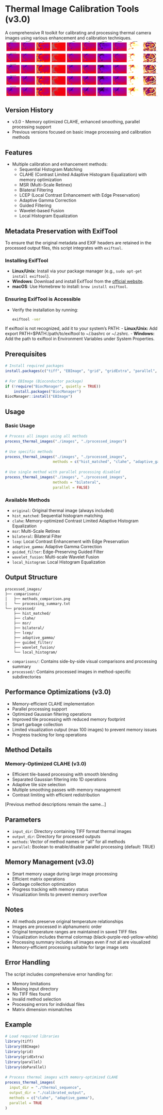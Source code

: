 # Thermal Image Calibration Tools (v3.0)

A comprehensive R toolkit for calibrating and processing thermal camera images using various enhancement and calibration techniques.
![Example of image processing comparisons](methods_comparison.png)

## Version History
* v3.0 - Memory optimized CLAHE, enhanced smoothing, parallel processing support
* Previous versions focused on basic image processing and calibration methods

## Features

* Multiple calibration and enhancement methods:
  * Sequential Histogram Matching
  * CLAHE (Contrast Limited Adaptive Histogram Equalization) with memory optimization
  * MSR (Multi-Scale Retinex)
  * Bilateral Filtering
  * LCEP (Local Contrast Enhancement with Edge Preservation)
  * Adaptive Gamma Correction
  * Guided Filtering
  * Wavelet-based Fusion
  * Local Histogram Equalization
 
## Metadata Preservation with ExifTool
To ensure that the original metadata and EXIF headers are retained in the processed output files, this script integrates with `exiftool`.

### Installing ExifTool
- **Linux/Unix**: Install via your package manager (e.g., `sudo apt-get install exiftool`).
- **Windows**: Download and install ExifTool from the [official website](https://exiftool.org/).
- **macOS**: Use Homebrew to install: `brew install exiftool`.

### Ensuring ExifTool is Accessible
- Verify the installation by running:
  ```bash
  exiftool -ver

 If exiftool is not recognized, add it to your system’s PATH:
	- **Linux/Unix:** Add export PATH=$PATH:/path/to/exiftool to ~/.bashrc or ~/.zshrc.
	- **Windows:** Add the path to exiftool in Environment Variables under System Properties.

## Prerequisites

```R
# Install required packages
install.packages(c("tiff", "EBImage", "grid", "gridExtra", "parallel", "doParallel"))

# For EBImage (Bioconductor package)
if (!require("BiocManager", quietly = TRUE))
    install.packages("BiocManager")
BiocManager::install("EBImage")
```

## Usage

### Basic Usage

```R
# Process all images using all methods
process_thermal_images("./images", "./processed_images")

# Use specific methods
process_thermal_images("./images", "./processed_images", 
                      methods = c("hist_matched", "clahe", "adaptive_gamma"))

# Use single method with parallel processing disabled
process_thermal_images("./images", "./processed_images", 
                      methods = "bilateral",
                      parallel = FALSE)
```

### Available Methods

* `original`: Original thermal image (always included)
* `hist_matched`: Sequential histogram matching
* `clahe`: Memory-optimized Contrast Limited Adaptive Histogram Equalization
* `msr`: Multi-Scale Retinex
* `bilateral`: Bilateral Filter
* `lcep`: Local Contrast Enhancement with Edge Preservation
* `adaptive_gamma`: Adaptive Gamma Correction
* `guided_filter`: Edge-Preserving Guided Filter
* `wavelet_fusion`: Multi-scale Wavelet Fusion
* `local_histogram`: Local Histogram Equalization

## Output Structure

```
processed_images/
├── comparisons/
│   ├── methods_comparison.png
│   └── processing_summary.txt
└── processed/
    ├── hist_matched/
    ├── clahe/
    ├── msr/
    ├── bilateral/
    ├── lcep/
    ├── adaptive_gamma/
    ├── guided_filter/
    ├── wavelet_fusion/
    └── local_histogram/
```

* `comparisons/`: Contains side-by-side visual comparisons and processing summary
* `processed/`: Contains processed images in method-specific subdirectories

## Performance Optimizations (v3.0)

* Memory-efficient CLAHE implementation
* Parallel processing support
* Optimized Gaussian filtering operations
* Improved tile processing with reduced memory footprint
* Smart garbage collection
* Limited visualization output (max 100 images) to prevent memory issues
* Progress tracking for long operations

## Method Details

### Memory-Optimized CLAHE (v3.0)
* Efficient tile-based processing with smooth blending
* Separated Gaussian filtering into 1D operations
* Adaptive tile size selection
* Multiple smoothing passes with memory management
* Contrast limiting with efficient redistribution

[Previous method descriptions remain the same...]

## Parameters

* `input_dir`: Directory containing TIFF format thermal images
* `output_dir`: Directory for processed outputs
* `methods`: Vector of method names or "all" for all methods
* `parallel`: Boolean to enable/disable parallel processing (default: TRUE)

## Memory Management (v3.0)

* Smart memory usage during large image processing
* Efficient matrix operations
* Garbage collection optimization
* Progress tracking with memory status
* Visualization limits to prevent memory overflow

## Notes

* All methods preserve original temperature relationships
* Images are processed in alphanumeric order
* Original temperature ranges are maintained in saved TIFF files
* Visualization includes thermal colormap (black-purple-red-yellow-white)
* Processing summary includes all images even if not all are visualized
* Memory-efficient processing suitable for large image sets

## Error Handling

The script includes comprehensive error handling for:
* Memory limitations
* Missing input directory
* No TIFF files found
* Invalid method selection
* Processing errors for individual files
* Matrix dimension mismatches

## Example

```R
# Load required libraries
library(tiff)
library(EBImage)
library(grid)
library(gridExtra)
library(parallel)
library(doParallel)

# Process thermal images with memory-optimized CLAHE
process_thermal_images(
  input_dir = "./thermal_sequence",
  output_dir = "./calibrated_output",
  methods = c("clahe", "adaptive_gamma"),
  parallel = TRUE
)
```
